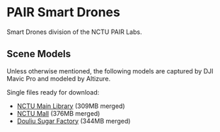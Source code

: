 # PAIR Smart Drones
Smart Drones division of the NCTU PAIR Labs.

## Scene Models
Unless otherwise mentioned, the following models are captured by DJI Mavic Pro and modeled by Altizure.

Single files ready for download:
* [NCTU Main Library](https://drive.google.com/a/arch.nctu.edu.tw/file/d/1kJC-KsVrMrIXlOl76rO4YzwHTHewtfF-/view?usp=sharing) (309MB merged)
* [NCTU Mall](https://drive.google.com/a/arch.nctu.edu.tw/file/d/1iqZgMX6kY71PZmVkl6PmuNZMsbML-SQ3/view?usp=sharing) (376MB merged)
* [Douliu Sugar Factory](https://drive.google.com/a/arch.nctu.edu.tw/file/d/1fjbEXuENOGCyCr272f-tJAQcvSnXZE8c/view?usp=sharing) (344MB merged)
